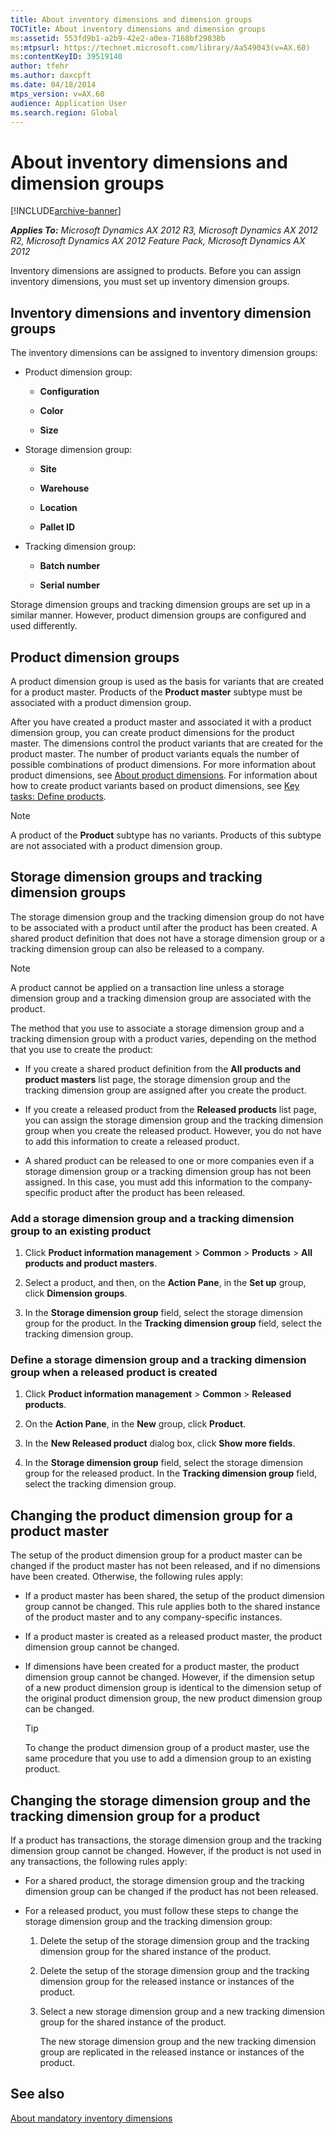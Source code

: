 ```yaml
---
title: About inventory dimensions and dimension groups
TOCTitle: About inventory dimensions and dimension groups
ms:assetid: 553fd9b1-a2b9-42e2-a0ea-7168bf29838b
ms:mtpsurl: https://technet.microsoft.com/library/Aa549043(v=AX.60)
ms:contentKeyID: 39519140
author: tfehr
ms.author: daxcpft
ms.date: 04/18/2014
mtps_version: v=AX.60
audience: Application User
ms.search.region: Global
---
```


# About inventory dimensions and dimension groups 


[!INCLUDE[archive-banner](includes/archive-banner.md)]


_**Applies To:** Microsoft Dynamics AX 2012 R3, Microsoft Dynamics AX 2012 R2, Microsoft Dynamics AX 2012 Feature Pack, Microsoft Dynamics AX 2012_

Inventory dimensions are assigned to products. Before you can assign inventory dimensions, you must set up inventory dimension groups.

## Inventory dimensions and inventory dimension groups

The inventory dimensions can be assigned to inventory dimension groups:

  - Product dimension group:
    
      - **Configuration**
    
      - **Color**
    
      - **Size**

  - Storage dimension group:
    
      - **Site**
    
      - **Warehouse**
    
      - **Location**
    
      - **Pallet ID**

  - Tracking dimension group:
    
      - **Batch number**
    
      - **Serial number**

Storage dimension groups and tracking dimension groups are set up in a similar manner. However, product dimension groups are configured and used differently.

## Product dimension groups

A product dimension group is used as the basis for variants that are created for a product master. Products of the **Product master** subtype must be associated with a product dimension group.

After you have created a product master and associated it with a product dimension group, you can create product dimensions for the product master. The dimensions control the product variants that are created for the product master. The number of product variants equals the number of possible combinations of product dimensions. For more information about product dimensions, see [About product dimensions](about-product-dimensions.md). For information about how to create product variants based on product dimensions, see [Key tasks: Define products](key-tasks-define-products.md).


> [!NOTE]
> <P>A product of the <STRONG>Product</STRONG> subtype has no variants. Products of this subtype are not associated with a product dimension group.</P>



## Storage dimension groups and tracking dimension groups

The storage dimension group and the tracking dimension group do not have to be associated with a product until after the product has been created. A shared product definition that does not have a storage dimension group or a tracking dimension group can also be released to a company.


> [!NOTE]
> <P>A product cannot be applied on a transaction line unless a storage dimension group and a tracking dimension group are associated with the product.</P>



The method that you use to associate a storage dimension group and a tracking dimension group with a product varies, depending on the method that you use to create the product:

  - If you create a shared product definition from the **All products and product masters** list page, the storage dimension group and the tracking dimension group are assigned after you create the product.

  - If you create a released product from the **Released products** list page, you can assign the storage dimension group and the tracking dimension group when you create the released product. However, you do not have to add this information to create a released product.

  - A shared product can be released to one or more companies even if a storage dimension group or a tracking dimension group has not been assigned. In this case, you must add this information to the company-specific product after the product has been released.

### Add a storage dimension group and a tracking dimension group to an existing product

1.  Click **Product information management** \> **Common** \> **Products** \> **All products and product masters**.

2.  Select a product, and then, on the **Action Pane**, in the **Set up** group, click **Dimension groups**.

3.  In the **Storage dimension group** field, select the storage dimension group for the product. In the **Tracking dimension group** field, select the tracking dimension group.

### Define a storage dimension group and a tracking dimension group when a released product is created

1.  Click **Product information management** \> **Common** \> **Released products**.

2.  On the **Action Pane**, in the **New** group, click **Product**.

3.  In the **New Released product** dialog box, click **Show more fields**.

4.  In the **Storage dimension group** field, select the storage dimension group for the released product. In the **Tracking dimension group** field, select the tracking dimension group.

## Changing the product dimension group for a product master

The setup of the product dimension group for a product master can be changed if the product master has not been released, and if no dimensions have been created. Otherwise, the following rules apply:

  - If a product master has been shared, the setup of the product dimension group cannot be changed. This rule applies both to the shared instance of the product master and to any company-specific instances.

  - If a product master is created as a released product master, the product dimension group cannot be changed.

  - If dimensions have been created for a product master, the product dimension group cannot be changed. However, if the dimension setup of a new product dimension group is identical to the dimension setup of the original product dimension group, the new product dimension group can be changed.
    

    > [!TIP]
    > <P>To change the product dimension group of a product master, use the same procedure that you use to add a dimension group to an existing product.</P>



## Changing the storage dimension group and the tracking dimension group for a product

If a product has transactions, the storage dimension group and the tracking dimension group cannot be changed. However, if the product is not used in any transactions, the following rules apply:

  - For a shared product, the storage dimension group and the tracking dimension group can be changed if the product has not been released.

  - For a released product, you must follow these steps to change the storage dimension group and the tracking dimension group:
    
    1.  Delete the setup of the storage dimension group and the tracking dimension group for the shared instance of the product.
    
    2.  Delete the setup of the storage dimension group and the tracking dimension group for the released instance or instances of the product.
    
    3.  Select a new storage dimension group and a new tracking dimension group for the shared instance of the product.
        
        The new storage dimension group and the new tracking dimension group are replicated in the released instance or instances of the product.

## See also

[About mandatory inventory dimensions](about-mandatory-inventory-dimensions.md)

  


